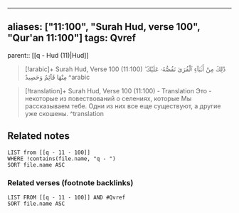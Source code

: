 
---
aliases: ["11:100", "Surah Hud, verse 100", "Qur'an 11:100"]
tags: Qvref
---

parent:: [[q - Hud (11)|Hud]]

> [!arabic]+ Surah Hud, Verse 100 (11:100)
> <span class="quran-arabic">ذَٰلِكَ مِنْ أَنۢبَآءِ ٱلْقُرَىٰ نَقُصُّهُۥ عَلَيْكَ ۖ مِنْهَا قَآئِمٌ وَحَصِيدٌ</span>
^arabic

> [!translation]+ Surah Hud, Verse 100 (11:100) - Translation
> Это - некоторые из повествований о селениях, которые Мы рассказываем тебе. Одни из них все еще существуют, а другие уже скошены.
^translation



## Related notes
```dataview
LIST from [[q - 11 - 100]]
WHERE !contains(file.name, "q - ")
SORT file.name ASC
```

### Related verses (footnote backlinks)
```dataview
LIST FROM [[q - 11 - 100]] AND #Qvref
SORT file.name ASC
```


